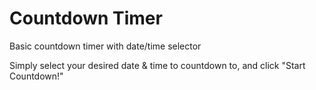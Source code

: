 # Countdown Timer
Basic countdown timer with date/time selector

Simply select your desired date & time to countdown to, and click "Start Countdown!"
